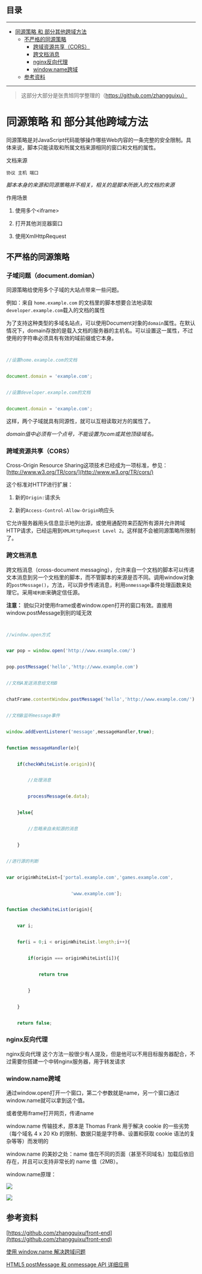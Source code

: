 ## 目录
---
- [同源策略 和 部分其他跨域方法](#同源策略-和-部分其他跨域方法)
  - [不严格的同源策略](#不严格的同源策略)
    - [跨域资源共享（CORS）](#跨域资源共享CORS)
    - [跨文档消息](#跨文档消息)
    - [nginx反向代理 ](#nginx反向代理-)
    - [window.name跨域](#windowname跨域)
  - [参考资料](#参考资料)
---

> 这部分大部分是张贵旭同学整理的（https://github.com/zhangguixu）


# 同源策略 和 部分其他跨域方法


同源策略是对JavaScript代码能够操作哪些Web内容的一条完整的安全限制。具体来说，脚本只能读取和所属文档来源相同的窗口和文档的属性。


文档来源


    协议 主机 端口


*脚本本身的来源和同源策略并不相关，相关的是脚本所嵌入的文档的来源*


作用场景


1. 使用多个<iframe\>


2. 打开其他浏览器窗口


3. 使用XmlHttpRequest


## 不严格的同源策略


### 子域问题（document.domian）


同源策略给使用多个子域的大站点带来一些问题。


例如：来自 `home.example.com` 的文档里的脚本想要合法地读取`developer.example.com`载入的文档的属性


为了支持这种类型的多域名站点，可以使用Document对象的`domain`属性。在默认情况下，domain存放的是载入文档的服务器的主机名。可以设置这一属性，不过使用的字符串必须具有有效的域前缀或它本身。


```javascript


//设置home.example.com的文档


document.domain = 'example.com';


//设置developer.example.com的文档


document.domain = 'example.com';


```


这样，两个子域就具有同源性，就可以互相读取对方的属性了。


*domain值中必须有一个点号，不能设置为com或其他顶级域名。*


### 跨域资源共享（CORS）


Cross-Origin Resource Sharing这项技术已经成为一项标准，参见：[http://www.w3.org/TR/cors/](http://www.w3.org/TR/cors/)


这个标准对HTTP进行扩展：


1. 新的`Origin:`请求头


2. 新的`Access-Control-Allow-Origin`响应头


它允许服务器用头信息显示地列出源，或使用通配符来匹配所有源并允许跨域HTTP请求，已经运用到`XMLHttpRequest Level 2`。这样就不会被同源策略所限制了。


### 跨文档消息


跨文档消息（cross-document messaging），允许来自一个文档的脚本可以传递文本消息到另一个文档里的脚本，而不管脚本的来源是否不同。调用window对象的`postMessage()`，方法，可以异步传递消息，利用`onmessage`事件处理函数来处理它。采用`域判断`来确定信任源。


**注意：** 貌似只对使用iframe或者window.open打开的窗口有效。直接用window.postMessage到别的域无效


```javascript


//window.open方式


var pop = window.open('http://www.example.com/')


pop.postMessage('hello','http://www.example.com')


//文档A发送消息给文档B


chatFrame.contentWindow.postMessage('hello','http://www.example.com/')


//文档B监听message事件


window.addEventListener('message',messageHandler,true);


function messageHandler(e){


    if(checkWhiteList(e.origin)){


        //处理消息


        processMessage(e.data);


    }else{


        //忽略来自未知源的消息


    }


//进行源的判断


var originWhiteList=['portal.example.com','games.example.com',


                        'www.example.com'];


function checkWhiteList(origin){


    var i;


    for(i = 0;i < originWhiteList.length;i++){


        if(origin === originWhiteList[i]){


            return true


        }


    }


    return false;


```


### nginx反向代理 


nginx反向代理 这个方法一般很少有人提及，但是他可以不用目标服务器配合，不过需要你搭建一个中转nginx服务器，用于转发请求


### window.name跨域


通过window.open打开一个窗口，第二个参数就是name，另一个窗口通过window.name就可以拿到这个值。


或者使用iframe打开网页，传递name


window.name 传输技术，原本是 Thomas Frank 用于解决 cookie 的一些劣势（每个域名 4 x 20 Kb 的限制、数据只能是字符串、设置和获取 cookie 语法的复杂等等）而发明的


window.name 的美妙之处：name 值在不同的页面（甚至不同域名）加载后依旧存在，并且可以支持非常长的 name 值（2MB）。


window.name原理：


![](http://www.planabc.net/wp-content/uploads/2008/08/windowname.png)


![](http://www.planabc.net/wp-content/uploads/2008/08/windowname.png)


## 参考资料


[https://github.com/zhangguixu/front-end](https://github.com/zhangguixu/front-end)


[使用 window.name 解决跨域问题](http://www.planabc.net/2008/09/01/window_name_transport/)


[HTML5 postMessage 和 onmessage API 详细应用](https://www.ibm.com/developerworks/cn/web/1301_jiangjj_html5message/)


